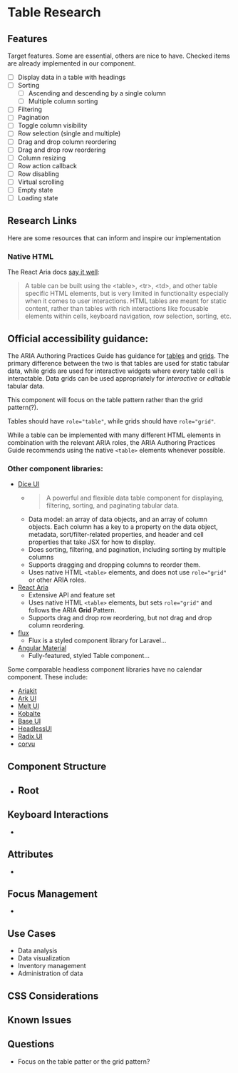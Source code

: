 # Table Research
## Features
Target features. Some are essential, others are nice to have. Checked items are already implemented in our component.
- [ ] Display data in a table with headings
- [ ] Sorting
  - [ ] Ascending and descending by a single column
  - [ ] Multiple column sorting
- [ ] Filtering
- [ ] Pagination
- [ ] Toggle column visibility
- [ ] Row selection (single and multiple)
- [ ] Drag and drop column reordering
- [ ] Drag and drop row reordering
- [ ] Column resizing
- [ ] Row action callback
- [ ] Row disabling
- [ ] Virtual scrolling
- [ ] Empty state
- [ ] Loading state

## Research Links
Here are some resources that can inform and inspire our implementation

### Native HTML
The React Aria docs [say it well](https://react-spectrum.adobe.com/react-aria/Table.html):
> A table can be built using the \<table>, \<tr>, \<td>, and other table specific HTML elements, but is very limited in 
functionality especially when it comes to user interactions. HTML tables are meant for static content, rather than 
tables with rich interactions like focusable elements within cells, keyboard navigation, row selection, sorting, etc.

## Official accessibility guidance:
The ARIA Authoring Practices Guide has guidance for [tables](https://www.w3.org/WAI/ARIA/apg/patterns/table/) and 
[grids](https://www.w3.org/WAI/ARIA/apg/patterns/grid/). The primary difference between the two is that tables are
used for static tabular data, while grids are used for interactive widgets where every table cell is interactable.
Data grids can be used appropriately for _interactive_ or _editable_ tabular data.

This component will focus on the table pattern rather than the grid pattern(?).

Tables should have `role="table"`, while grids should have `role="grid"`.

While a table can be implemented with many different HTML elements in combination with the relevant ARIA roles, 
the ARIA Authoring Practices Guide recommends using the native `<table>` elements whenever possible.

### Other component libraries:
- [Dice UI](https://www.diceui.com/docs/components/data-table)
  - > A powerful and flexible data table component for displaying, filtering, sorting, and paginating tabular data.
  - Data model: an array of data objects, and an array of column objects. Each column has a key to a property on the 
  data object, metadata, sort/filter-related properties, and header and cell properties that take JSX for how to display.
  - Does sorting, filtering, and pagination, including sorting by multiple columns
  - Supports dragging and dropping columns to reorder them.
  - Uses native HTML `<table>` elements, and does not use `role="grid"` or other ARIA roles.
- [React Aria](https://react-spectrum.adobe.com/react-aria/Table.html)
  - Extensive API and feature set
  - Uses native HTML `<table>` elements, but sets `role="grid"` and follows the ARIA **Grid** Pattern.
  - Supports drag and drop row reordering, but not drag and drop column reordering.
- [flux](https://fluxui.dev/components/table)
  - Flux is a styled component library for Laravel...
- [Angular Material](https://material.angular.dev/components/table/overview)
  - Fully-featured, styled Table component...

Some comparable headless component libraries have no calendar component. These include: 
- [Ariakit](https://ariakit.org/components)
- [Ark UI](https://ark-ui.com/)
- [Melt UI](https://www.melt-ui.com/)
- [Kobalte](https://kobalte.dev/)
- [Base UI](https://base-ui.com/)
- [HeadlessUI](https://headlessui.com/)
- [Radix UI](https://www.radix-ui.com)
- [corvu](https://corvu.dev/docs/primitives/calendar/)

## Component Structure
- Root
  - 

## Keyboard Interactions
- 

## Attributes
- 

## Focus Management
- 

## Use Cases
- Data analysis
- Data visualization
- Inventory management
- Administration of data

## CSS Considerations

## Known Issues

## Questions
- Focus on the table patter or the grid pattern?